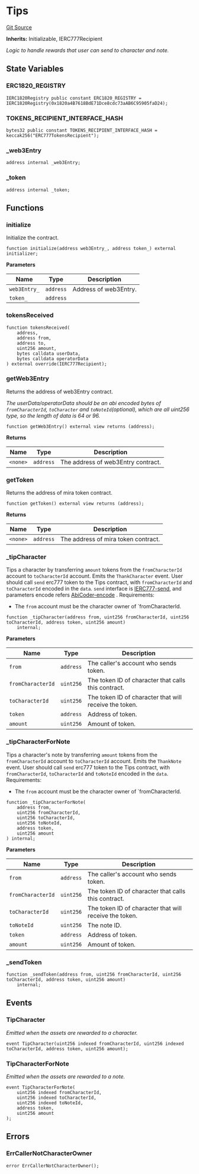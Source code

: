 # Tips
[Git Source](https://github.com/Crossbell-Box/Crossbell-Contracts/blob/301046e95eacfa631ca751822adb220cbb30103a/contracts/misc/Tips.sol)

**Inherits:**
Initializable, IERC777Recipient

*Logic to handle rewards that user can send to character and note.*


## State Variables
### ERC1820_REGISTRY

```solidity
IERC1820Registry public constant ERC1820_REGISTRY = IERC1820Registry(0x1820a4B7618BdE71Dce8cdc73aAB6C95905faD24);
```


### TOKENS_RECIPIENT_INTERFACE_HASH

```solidity
bytes32 public constant TOKENS_RECIPIENT_INTERFACE_HASH = keccak256("ERC777TokensRecipient");
```


### _web3Entry

```solidity
address internal _web3Entry;
```


### _token

```solidity
address internal _token;
```


## Functions
### initialize

Initialize the contract.


```solidity
function initialize(address web3Entry_, address token_) external initializer;
```
**Parameters**

|Name|Type|Description|
|----|----|-----------|
|`web3Entry_`|`address`|Address of web3Entry.|
|`token_`|`address`||


### tokensReceived


```solidity
function tokensReceived(
    address,
    address from,
    address to,
    uint256 amount,
    bytes calldata userData,
    bytes calldata operatorData
) external override(IERC777Recipient);
```

### getWeb3Entry

Returns the address of web3Entry contract.

*The userData/operatorData should be an abi encoded bytes of `fromCharacterId`, `toCharacter`
and `toNoteId`(optional),  which are all uint256 type, so the length of data is 64 or 96.*


```solidity
function getWeb3Entry() external view returns (address);
```
**Returns**

|Name|Type|Description|
|----|----|-----------|
|`<none>`|`address`|The address of web3Entry contract.|


### getToken

Returns the address of mira token contract.


```solidity
function getToken() external view returns (address);
```
**Returns**

|Name|Type|Description|
|----|----|-----------|
|`<none>`|`address`|The address of mira token contract.|


### _tipCharacter

Tips a character by transferring `amount` tokens
from the `fromCharacterId` account to `toCharacterId` account.
Emits the `ThankCharacter` event.
User should call `send` erc777 token to the Tips contract, with `fromCharacterId`
and `toCharacterId` encoded in the `data`.
`send` interface is
[IERC777-send](https://docs.openzeppelin.com/contracts/2.x/api/token/erc777#IERC777-send-address-uint256-bytes-),
and parameters encode refers [AbiCoder-encode](https://docs.ethers.org/v5/api/utils/abi/coder/#AbiCoder-encode) .
Requirements:
- The `from` account must be the character owner of `fromCharacterId.


```solidity
function _tipCharacter(address from, uint256 fromCharacterId, uint256 toCharacterId, address token, uint256 amount)
    internal;
```
**Parameters**

|Name|Type|Description|
|----|----|-----------|
|`from`|`address`|The caller's account who sends token.|
|`fromCharacterId`|`uint256`|The token ID of character that calls this contract.|
|`toCharacterId`|`uint256`|The token ID of character that will receive the token.|
|`token`|`address`|Address of token.|
|`amount`|`uint256`|Amount of token.|


### _tipCharacterForNote

Tips a character's note by transferring `amount` tokens
from the `fromCharacterId` account to `toCharacterId` account.
Emits the `ThankNote` event.
User should call `send` erc777 token to the Tips contract, with `fromCharacterId`,
`toCharacterId` and `toNoteId` encoded in the `data`.
Requirements:
- The `from` account must be the character owner of `fromCharacterId.


```solidity
function _tipCharacterForNote(
    address from,
    uint256 fromCharacterId,
    uint256 toCharacterId,
    uint256 toNoteId,
    address token,
    uint256 amount
) internal;
```
**Parameters**

|Name|Type|Description|
|----|----|-----------|
|`from`|`address`|The caller's account who sends token.|
|`fromCharacterId`|`uint256`|The token ID of character that calls this contract.|
|`toCharacterId`|`uint256`|The token ID of character that will receive the token.|
|`toNoteId`|`uint256`|The note ID.|
|`token`|`address`|Address of token.|
|`amount`|`uint256`|Amount of token.|


### _sendToken


```solidity
function _sendToken(address from, uint256 fromCharacterId, uint256 toCharacterId, address token, uint256 amount)
    internal;
```

## Events
### TipCharacter
*Emitted when the assets are rewarded to a character.*


```solidity
event TipCharacter(uint256 indexed fromCharacterId, uint256 indexed toCharacterId, address token, uint256 amount);
```

### TipCharacterForNote
*Emitted when the assets are rewarded to a note.*


```solidity
event TipCharacterForNote(
    uint256 indexed fromCharacterId,
    uint256 indexed toCharacterId,
    uint256 indexed toNoteId,
    address token,
    uint256 amount
);
```

## Errors
### ErrCallerNotCharacterOwner

```solidity
error ErrCallerNotCharacterOwner();
```

